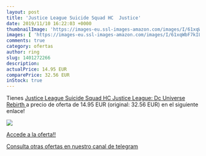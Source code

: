 ```yaml
---
layout: post
title: 'Justice League Suicide Squad HC  Justice'
date: 2019/11/10 16:22:03 +0000
thumbnailImage: 'https://images-eu.ssl-images-amazon.com/images/I/61xqWbF7kIL._SL200_.jpg'
images: [ 'https://images-eu.ssl-images-amazon.com/images/I/61xqWbF7kIL._SL200_.jpg' ]
comments: true
category: ofertas
author: ring
slug: 1401272266
description:
actualPrice: 14.95 EUR
comparePrice: 32.56 EUR
inStock: true
---
```


Tienes [Justice League Suicide Squad HC  Justice League: Dc Universe Rebirth ](https://www.amazon.com/dp/1401272266/?tag=redken08-20) a precio de oferta de 14.95 EUR (original: 32.56 EUR) en el siguiente enlace!

[![](https://images-eu.ssl-images-amazon.com/images/I/61xqWbF7kIL._SL200_.jpg)](https://www.amazon.com/dp/1401272266/?tag=redken08-20)

[Accede a la oferta!!](https://www.amazon.com/dp/1401272266/?tag=redken08-20)

[Consulta otras ofertas en nuestro canal de telegram](https://t.me/s/ofertas25)
